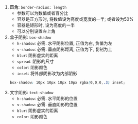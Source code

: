 1. 圆角: `border-radius: length`
   * 参数可以为数值或者百分比
   * 容器是正方形时, 将数值设为高度或宽度的一半; 或者设为50%
   * 容器是矩形时, 设为高度的一半
   * 可以分别设置左上角
2. 盒子阴影: `box-shadow`
   * `h-shadow`: 必需. 水平阴影位置, 正值为右, 负值为左
   * `v-shadow`: 必需. 垂直阴影距离, 正值为下, 复制为上
   * `blur`: 阴影虚实的距离
   * `spread`: 阴影的尺寸
   * `color`: 阴影颜色
   * `inset`: 将外部阴影改为内部阴影
    ```css
    box-shadow: 10px 10px 10px 10px rgba(0,0,0,.3) inset;
    ```
3. 文字阴影: `text-shadow`
   * `h-shadow`: 必需. 水平阴影的位置
   * `v-shadow`: 必需. 垂直阴影的位置
   * `blur`: 阴影虚实的距离
   * `color`: 阴影颜色
